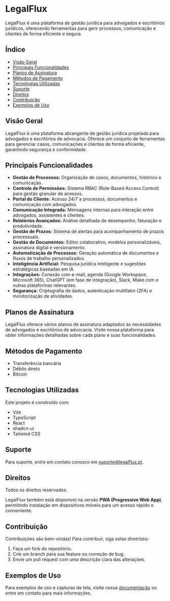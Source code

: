 # LegalFlux

LegalFlux é uma plataforma de gestão jurídica para advogados e escritórios jurídicos, oferecendo ferramentas para gerir processos, comunicação e clientes de forma eficiente e segura.

## Índice
- [Visão Geral](#visao-geral)
- [Principais Funcionalidades](#principais-funcionalidades)
- [Planos de Assinatura](#planos-de-assinatura)
- [Métodos de Pagamento](#metodos-de-pagamento)
- [Tecnologias Utilizadas](#tecnologias-utilizadas)
- [Suporte](#suporte)
- [Direitos](#direitos)
- [Contribuição](#contribuicao)
- [Exemplos de Uso](#exemplos-de-uso)

## Visão Geral
LegalFlux é uma plataforma abrangente de gestão jurídica projetada para advogados e escritórios de advocacia. Oferece um conjunto de ferramentas para gerenciar casos, comunicações e clientes de forma eficiente, garantindo segurança e conformidade.

## Principais Funcionalidades
- **Gestão de Processos:** Organização de casos, documentos, histórico e comunicação.
- **Controlo de Permissões:** Sistema RBAC (Role-Based Access Control) para gestão granular de acessos.
- **Portal do Cliente:** Acesso 24/7 a processos, documentos e comunicação com advogados.
- **Comunicação Integrada:** Mensagens internas para interação entre advogados, assistentes e clientes.
- **Relatórios Avançados:** Análise detalhada de desempenho, faturação e produtividade.
- **Gestão de Prazos:** Sistema de alertas para acompanhamento de prazos processuais.
- **Gestão de Documentos:** Editor colaborativo, modelos personalizáveis, assinatura digital e versionamento.
- **Automatização de Processos:** Geração automática de documentos e fluxos de trabalho personalizados.
- **Inteligência Artificial:** Pesquisa jurídica inteligente e sugestões estratégicas baseadas em IA.
- **Integrações:** Conexão com e-mail, agenda (Google Workspace, Microsoft 365), ChatGPT (em fase de integração), Slack, Make.com e outras plataformas relevantes.
- **Segurança:** Criptografia de dados, autenticação multifator (2FA) e monitorização de atividades.

## Planos de Assinatura
LegalFlux oferece vários planos de assinatura adaptados às necessidades de advogados e escritórios de advocacia. Visite nossa plataforma para obter informações detalhadas sobre cada plano e suas funcionalidades.

## Métodos de Pagamento
- Transferência bancária
- Débito direto
- Bitcoin

## Tecnologias Utilizadas
Este projeto é construído com:
- Vite
- TypeScript
- React
- shadcn-ui
- Tailwind CSS

## Suporte
Para suporte, entre em contato conosco em [suporte@legalflux.pt](mailto:suporte@legalflux.pt).

## Direitos
Todos os direitos reservados.

LegalFlux também está disponível na versão **PWA (Progressive Web App)**, permitindo instalação em dispositivos móveis para um acesso rápido e conveniente.

## Contribuição
Contribuições são bem-vindas! Para contribuir, siga estas diretrizes:
1. Faça um fork do repositório.
2. Crie um branch para sua feature ou correção de bug.
3. Envie um pull request com uma descrição clara das alterações.

## Exemplos de Uso
Para exemplos de uso e capturas de tela, visite nossa [documentação](#) ou entre em contato para mais informações.
